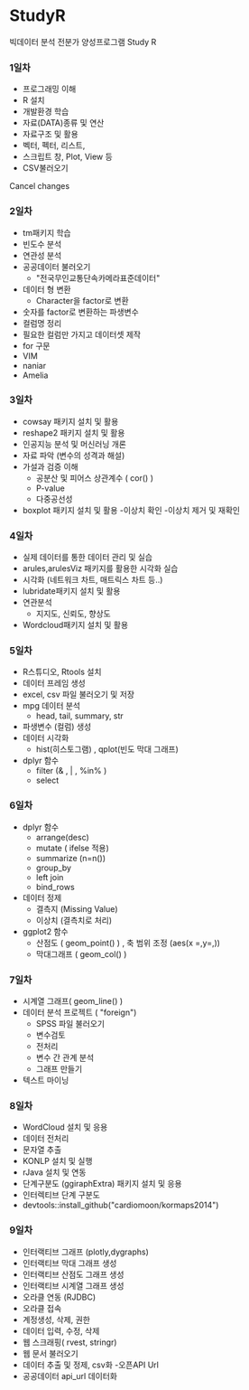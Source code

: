 # StudyR
빅데이터 분석 전분가 양성프로그램 Study R

### 1일차
 - 프로그래밍 이해
 - R 설치
 - 개발환경 학습
 - 자료(DATA)종류 및 연산
 - 자료구조 및 활용
  - 벡터, 펙터, 리스트, 
  - 스크립트 창, Plot,  View 등
 - CSV불러오기

Cancel changes
### 2일차
 - tm패키지 학습
 - 빈도수 분석
 - 연관성 분석
 - 공공데이터 불러오기
   - "전국무인교통단속카메라표준데이터"
 - 데이터 형 변환 
   - Character을 factor로 변환
  - 숫자를 factor로 변환하는 파생변수
 - 컬럼명 정리
 - 필요한 컬럼만 가지고 데이터셋 제작
 - for 구문
 - VIM
 - naniar
 - Amelia


### 3일차
 - cowsay 패키지 설치 및 활용
 - reshape2 패키지 설치 및 활용
 - 인공지능 분석 및 머신러닝 개론
 - 자료 파악 (변수의 성격과 해설)
 - 가설과 검증 이해
   - 공분산 및 피어스 상관계수 ( cor() )
   - P-value
   - 다중공선성
 - boxplot 패키지 설치 및 활용
  -이상치 확인 
  -이상치 제거 및 재확인

### 4일차
 - 실제 데이터를 통한 데이터 관리 및  실습
 - arules,arulesViz 패키지를 활용한 시각화 실습
 - 시각화 (네트워크 차트, 매트릭스 차트 등..)
 - lubridate패키지 설치 및 활용
 - 연관분석
   - 지지도, 신뢰도, 향상도
 - Wordcloud패키지 설치 및 활용


### 5일차
 - R스튜디오, Rtools 설치
 - 데이터 프레임 생성 
 - excel, csv 파일 불러오기 및 저장
 - mpg 데이터 분석
   - head, tail, summary, str
 - 파생변수 (컬럼) 생성
 - 데이터 시각화 
   - hist(히스토그램) , qplot(빈도 막대 그래프)
 - dplyr 함수 
   - filter (& , | , %in% )
   - select



### 6일차
 - dplyr 함수 
   - arrange(desc)
   - mutate ( ifelse 적용)
   - summarize (n=n())
   - group_by
   - left join
   - bind_rows
 - 데이터 정제
   - 결측지 (Missing Value)
   - 이상치 (결측치로 처리)
 - ggplot2 함수
   - 산점도 ( geom_point() ) , 축 범위 조정 (aes(x =,y=,))
   - 막대그래프 ( geom_col() ) 

### 7일차
 - 시계열 그래프( geom_line() )
 - 데이터 분석 프로젝트 ( "foreign")
   - SPSS 파일 불러오기
   - 변수검토
   - 전처리
   - 변수 간 관계 분석
   - 그래프 만들기
 - 텍스트 마이닝

### 8일차
 - WordCloud 설치 및 응용
  - 데이터 전처리
  - 문자열 추출
 - KONLP 설치 및 실행
 - rJava 설치 및 연동
 - 단계구분도 (ggiraphExtra) 패키지 설치 및 응용
  - 인터렉티브 단계 구분도
  - devtools::install_github("cardiomoon/kormaps2014")

### 9일차
- 인터랙티브 그래프 (plotly,dygraphs)
 - 인터랙티브 막대 그래프 생성
 - 인터랙티브 산점도 그래프 생성
 - 인터랙티브 시계열 그래프 생성 
- 오라클 연동 (RJDBC)
 - 오라클 접속
 - 계정생성, 삭제, 권한
 - 데이터 입력, 수정, 삭제
- 웹 스크래핑( rvest, stringr)
 - 웹 문서 불러오기
 - 데이터 추출 및 정제, csv화
-오픈API Url
 -  공공데이터 api_url 데이터화
